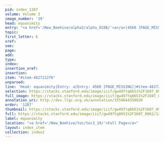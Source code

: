```yaml
---
pid: index_1287
volume: Volume 3
image_number: '19'
head: equanimity
entry: "<a href='/New_Beehive/alpha2/alpha_0288/'>a</a>|4560 [PAGE_MISSING]"
topic: 
first_letter: E
xref: 
see: 
page: 
add: 
type: 
index: 
insertion_xref: 
insertion: 
item: "#item-4627212f6"
unparsed: 
line: 'Head: equanimity|Entry: a|Entry: 4560 [PAGE_MISSING]|#item-4627212f6'
selection: https://stacks.stanford.edu/image/iiif/gw497tq8651%2F1607_0962/128,1280,685,163/full/0/default.jpg
full_image: https://stacks.stanford.edu/image/iiif/gw497tq8651%2F1607_0962/full/full/0/default.jpg
annotation_uri: http://dev.llgc.org.uk/annotation/1559844358920
order: '1287'
thumbnail: https://stacks.stanford.edu/image/iiif/gw497tq8651%2F1607_0962/128,1280,685,163/150,/0/default.jpg
full: https://stacks.stanford.edu/image/iiif/gw497tq8651%2F1607_0962/128,1280,685,163/full/0/default.jpg
label: equanimity
location: "<a href='/New_Beehive/toc/toc3_19/'>Full Page</a>"
layout: index_item
collection: index2
---
```

